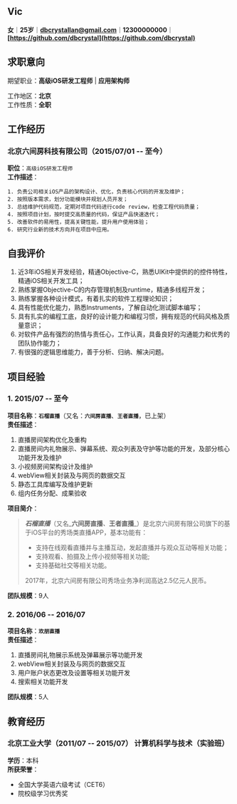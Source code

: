 ## Vic

**女**｜**25岁**｜**dbcrystallan@gmail.com**｜**12300000000**｜**[https://github.com/dbcrystal](https://github.com/dbcrystal)**

## 求职意向

期望职业：**高级iOS研发工程师**  |  **应用架构师**  
<!--期望薪资：**25000/月**  -->
工作地区：**北京**  
工作性质：**全职**

## 工作经历

### 北京六间房科技有限公司（2015/07/01 -- 至今）

**职位**：`高级iOS研发工程师`    
**工作描述**：

```
1. 负责公司相关iOS产品的架构设计、优化，负责核心代码的开发及维护；
2. 按照版本需求，划分功能模块并规划人员开发；
3. 总结维护代码规范，定期对项目代码进行code review，检查工程代码质量；
4. 按照项目计划，按时提交高质量的代码，保证产品快速迭代；
5. 改善软件的易用性，提高关键性能，提升用户使用体验；
6. 研究行业新的技术方向并在项目中应用。
```

## 自我评价<!--(waiting for update)-->

1. 近3年iOS相关开发经验，精通Objective-C，熟悉UIKit中提供的的控件特性<!--（坑）-->，精通iOS相关开发工具；
2. 熟练掌握Objective-C的内存管理机制及runtime，精通多线程开发；
3. 熟练掌握各种设计模式，有着扎实的软件工程理论知识；
4. 具有性能优化能力，熟悉Instruments，了解自动化测试脚本编写；
5. 具有扎实的编程工底，良好的设计能力和编程习惯，拥有规范的代码风格及质量意识；
6. 对软件产品有强烈的热情与责任心，工作认真，具备良好的沟通能力和优秀的团队协作能力；
7. 有很强的逻辑思维能力，善于分析、归纳、解决问题。

## 项目经验

### 1. 2015/07 -- 至今

**项目名称**：**`石榴直播`**（又名：**`六间房直播`**、**`王者直播`**，已上架）  
**责任描述**：

1. 直播房间架构优化及重构
2. 直播房间内礼物展示、弹幕系统、观众列表及守护等功能的开发，及部分核心功能开发及维护
3. 小视频房间架构设计及维护
4. webView相关封装及与网页的数据交互
4. 静态工具库编写及维护更新
5. 组内任务分配、成果验收

**项目简介**：

> _**石榴直播**_（又名_**六间房直播**_、_**王者直播**_）是北京六间房有限公司旗下的基于iOS平台的秀场类直播APP，基本功能有：
> 
> * 支持在线观看直播并与主播互动，发起直播并与观众互动等相关功能；
> * 支持观看、拍摄及上传小视频等相关功能;
> * 支持基础社交等相关功能。  
> 
> 2017年，北京六间房有限公司秀场业务净利润高达2.5亿元人民币。

**团队规模**：9人

### 2. 2016/06 -- 2016/07

**项目名称**：**`欢朋直播`**  
**责任描述**：

1. 直播房间礼物展示系统及弹幕展示等功能开发
2. webView相关封装及与网页的数据交互
3. 用户账户状态更改及设置等相关功能开发
4. 搜索相关功能开发

**团队规模**：5人

<!-- 【实习】
### 3. 2015/03 -- 2015/04

**项目名称**：**`路演汇`**  
**责任描述**：

* 自动化测试脚本编写
-->

## 教育经历

### 北京工业大学（2011/07 -- 2015/07） 计算机科学与技术（实验班）

**学历**：本科  
**所获荣誉**：

* 全国大学英语六级考试（CET6）
* 院校级学习优秀奖